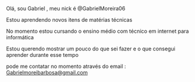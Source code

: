 Olá, sou Gabriel , meu nick é @GabrielMoreira06

Estou aprendendo novos itens de matérias técnicas

No momento estou cursando o ensino médio com técnico em internet para informática

Estou querendo mostrar um pouco do que sei fazer e o que consegui aprender durante esse tempo

pode me contatar no momento através do email : Gabrielmoreibarbosa@gmail.com

